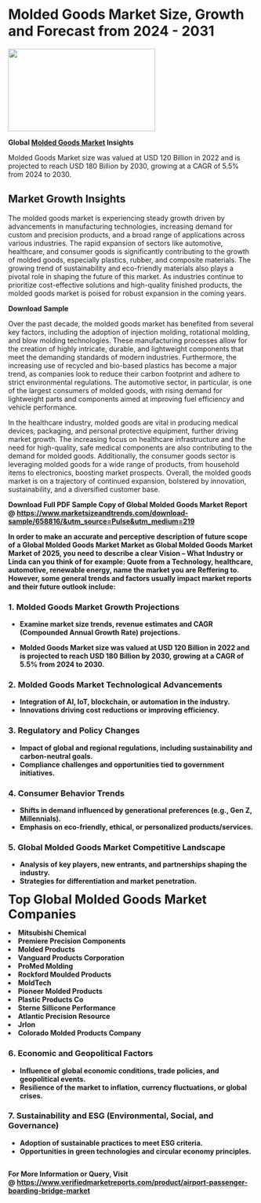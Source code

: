 <H1>Molded Goods Market Size, Growth and Forecast from 2024 - 2031</H1><img class="aligncenter size-medium wp-image-584254" src="https://thirdeyenews.in/wp-content/uploads/2024/09/Global-Market-Research-300x168.jpeg" alt="" width="300" height="168" /><p><strong>Global&nbsp;<a href="https://www.marketsizeandtrends.com/download-sample/658816/&amp;utm_source=Pulse&amp;utm_medium=219">Molded Goods Market</a> Insights</strong></p><p>Molded Goods Market size was valued at USD 120 Billion in 2022 and is projected to reach USD 180 Billion by 2030, growing at a CAGR of 5.5% from 2024 to 2030.</p><p><h2>Market Growth Insights</h2> <p>The molded goods market is experiencing steady growth driven by advancements in manufacturing technologies, increasing demand for custom and precision products, and a broad range of applications across various industries. The rapid expansion of sectors like automotive, healthcare, and consumer goods is significantly contributing to the growth of molded goods, especially plastics, rubber, and composite materials. The growing trend of sustainability and eco-friendly materials also plays a pivotal role in shaping the future of this market. As industries continue to prioritize cost-effective solutions and high-quality finished products, the molded goods market is poised for robust expansion in the coming years.</p> <p><strong>Download Sample</strong></p> <p>Over the past decade, the molded goods market has benefited from several key factors, including the adoption of injection molding, rotational molding, and blow molding technologies. These manufacturing processes allow for the creation of highly intricate, durable, and lightweight components that meet the demanding standards of modern industries. Furthermore, the increasing use of recycled and bio-based plastics has become a major trend, as companies look to reduce their carbon footprint and adhere to strict environmental regulations. The automotive sector, in particular, is one of the largest consumers of molded goods, with rising demand for lightweight parts and components aimed at improving fuel efficiency and vehicle performance.</p> <p>In the healthcare industry, molded goods are vital in producing medical devices, packaging, and personal protective equipment, further driving market growth. The increasing focus on healthcare infrastructure and the need for high-quality, safe medical components are also contributing to the demand for molded goods. Additionally, the consumer goods sector is leveraging molded goods for a wide range of products, from household items to electronics, boosting market prospects. Overall, the molded goods market is on a trajectory of continued expansion, bolstered by innovation, sustainability, and a diversified customer base.</p> <p><strong></p><p><span class=""><strong>Download Full PDF Sample Copy of Global Molded Goods Market Report</strong> @ <a href="https://www.marketsizeandtrends.com/download-sample/658816/&amp;utm_source=Pulse&amp;utm_medium=219" target="_blank">https://www.marketsizeandtrends.com/download-sample/658816/&amp;utm_source=Pulse&amp;utm_medium=219</a></span></p><p>In order to make an accurate and perceptive description of future scope of a Global&nbsp;Molded Goods Market Market as Global&nbsp;Molded Goods Market Market of 2025, you need to describe a clear Vision &ndash; What Industry or Linda can you think of for example: Quote from a Technology, healthcare, automotive, renewable energy, name the market you are Reffering to. However, some general trends and factors usually impact market reports and their future outlook include:</p><h3>1.&nbsp;<strong>Molded Goods Market Growth Projections</strong></h3><ul><li>Examine market size trends, revenue estimates and CAGR (Compounded Annual Growth Rate) projections.</li><li><p>Molded Goods Market size was valued at USD 120 Billion in 2022 and is projected to reach USD 180 Billion by 2030, growing at a CAGR of 5.5% from 2024 to 2030.</p></li></ul><h3>2.&nbsp;<strong>Molded Goods Market Technological Advancements</strong></h3><ul><li>Integration of AI, IoT, blockchain, or automation in the industry.</li><li>Innovations driving cost reductions or improving efficiency.</li></ul><h3>3.&nbsp;<strong>Regulatory and Policy Changes</strong></h3><ul><li>Impact of global and regional regulations, including sustainability and carbon-neutral goals.</li><li>Compliance challenges and opportunities tied to government initiatives.</li></ul><h3>4.&nbsp;<strong>Consumer Behavior Trends</strong></h3><ul><li>Shifts in demand influenced by generational preferences (e.g., Gen Z, Millennials).</li><li>Emphasis on eco-friendly, ethical, or personalized products/services.</li></ul><h3>5.&nbsp;<strong>Global Molded Goods Market Competitive Landscape</strong></h3><ul><li>Analysis of key players, new entrants, and partnerships shaping the industry.</li><li>Strategies for differentiation and market penetration.</li></ul><p data-pm-slice="1 1 []"><span style="color: inherit; font-family: inherit; font-size: 25px;">Top Global Molded Goods Market Companies</span></p><div class="" data-test-id=""><p><li>Mitsubishi Chemical</li><li> Premiere Precision Components</li><li> Molded Products</li><li> Vanguard Products Corporation</li><li> ProMed Molding</li><li> Rockford Moulded Products</li><li> MoldTech</li><li> Pioneer Molded Products</li><li> Plastic Products Co</li><li> Sterne Sillicone Performance</li><li> Atlantic Precision Resource</li><li> Jrlon</li><li> Colorado Molded Products Company</li></p></div><h3>6.&nbsp;<strong>Economic and Geopolitical Factors</strong></h3><ul><li>Influence of global economic conditions, trade policies, and geopolitical events.</li><li>Resilience of the market to inflation, currency fluctuations, or global crises.</li></ul><h3>7.&nbsp;<strong>Sustainability and ESG (Environmental, Social, and Governance)</strong></h3><ul><li>Adoption of sustainable practices to meet ESG criteria.</li><li>Opportunities in green technologies and circular economy principles.</li></ul><h2><strong style="font-size: 14px;">For More Information or Query, Visit @&nbsp;</strong><a style="background-color: #ffffff; font-size: 14px;" href="https://www.marketsizeandtrends.com/report/molded-goods-market/" target="_blank">https://www.verifiedmarketreports.com/product/airport-passenger-boarding-bridge-market</a></h2>
